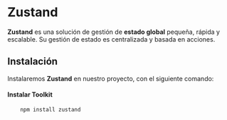 # Zustand

**Zustand** es una solución de gestión de **estado global** pequeña, rápida y escalable. Su gestión de estado es centralizada y basada en acciones.

## Instalación 

Instalaremos **Zustand** en nuestro proyecto, con el siguiente comando:

#### Instalar Toolkit

```http
    npm install zustand
```